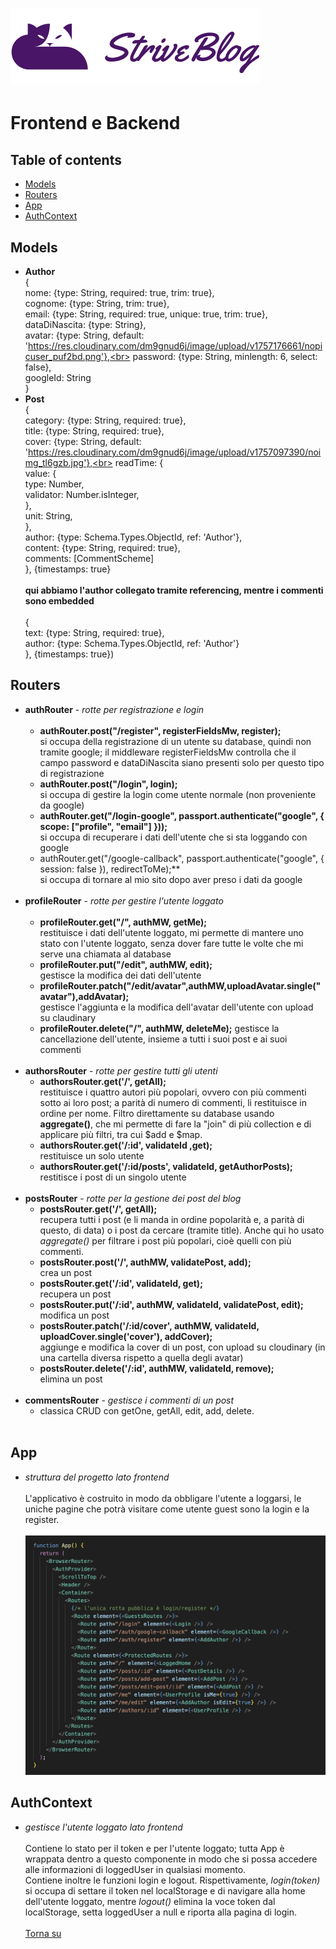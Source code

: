 # ![Logo StriveBlog](/FRONTEND/src/assets/logo-cat.svg)
# Frontend e Backend 


## Table of contents
* [Models](#models)
* [Routers](#routers)
* [App](#app)
* [AuthContext](#authcontext)
## Models
* **Author**<br>
{<br>
  nome: {type: String, required: true, trim: true}, <br>
  cognome: {type: String, trim: true},<br>
  email: {type: String, required: true, unique: true, trim: true},<br>
  dataDiNascita: {type: String}, <br>
  avatar: {type: String, default: 'https://res.cloudinary.com/dm9gnud6j/image/upload/v1757176661/nopicuser_puf2bd.png'},<br>
  password: {type: String, minlength: 6, select: false}, <br>
  googleId: String<br>
}<br>
* **Post**<br>
  {<br>
  category: {type: String, required: true},<br>
  title: {type: String, required: true}, <br>
  cover: {type: String, default: 'https://res.cloudinary.com/dm9gnud6j/image/upload/v1757097390/noimg_tl6gzb.jpg'},<br>
  readTime: {<br>
    value: {<br>
      type: Number,<br>
      validator: Number.isInteger, <br>
    },<br>
    unit: String,<br>
  },<br>
  author: {type: Schema.Types.ObjectId, ref: 'Author'}, <br>
  content: {type: String, required: true},<br>
  comments: [CommentScheme] <br>
}, {timestamps: true}<br><br>
  **qui abbiamo l'author collegato tramite referencing, mentre i commenti sono embedded** <br><br>
  {<br>
  text: {type: String, required: true},<br>
  author: {type: Schema.Types.ObjectId, ref: 'Author'}<br>
  }, {timestamps: true})<br>
## Routers
* **authRouter** - _rotte per registrazione e login_ <br><br>
  * **authRouter.post("/register", registerFieldsMw, register);**<br>
  si occupa della registrazione di un utente su database, quindi non tramite google; il middleware registerFieldsMw controlla che il campo password e dataDiNascita siano presenti
  solo per questo tipo di registrazione<br>
  * **authRouter.post("/login", login);**<br>
  si occupa di gestire la login come utente normale (non proveniente da google)
  * **authRouter.get("/login-google", passport.authenticate("google", { scope: ["profile", "email"] }));**<br>
  si occupa di recuperare i dati dell'utente che si sta loggando con google
  * authRouter.get("/google-callback", passport.authenticate("google", { session: false }), redirectToMe);**<br>
  si occupa di tornare al mio sito dopo aver preso i dati da google<br><br>
* **profileRouter** - _rotte per gestire l'utente loggato_ <br><br>
  * **profileRouter.get("/", authMW, getMe);**<br>
    restituisce i dati dell'utente loggato, mi permette di mantere uno stato con l'utente loggato, senza dover fare tutte le volte che mi serve una chiamata al database
  * **profileRouter.put("/edit", authMW, edit);**<br>
    gestisce la modifica dei dati dell'utente
  * **profileRouter.patch("/edit/avatar",authMW,uploadAvatar.single("avatar"),addAvatar);**<br>
    gestisce l'aggiunta e la modifica dell'avatar dell'utente con upload su claudinary
  * **profileRouter.delete("/", authMW, deleteMe);**
    gestisce la cancellazione dell'utente, insieme a tutti i suoi post e ai suoi commenti<br><br>
* **authorsRouter** - _rotte per gestire tutti gli utenti_
  * **authorsRouter.get('/', getAll);**<br>
    restituisce i quattro autori più popolari, ovvero con più commenti sotto ai loro post; a parità di numero di commenti, li restituisce in ordine per nome.
    Filtro direttamente su database usando __aggregate()__, che mi permette di fare la "join" di più collection e di applicare più filtri, tra cui $add e $map.
  * **authorsRouter.get('/:id', validateId ,get);**<br>
    restituisce un solo utente<br>
  * **authorsRouter.get('/:id/posts', validateId, getAuthorPosts);**<br>
    restitisce i post di un singolo utente <br><br>
* **postsRouter** - _rotte per la gestione dei post del blog_<br>
  * **postsRouter.get('/', getAll);**<br>
    recupera tutti i post (e li manda in ordine popolarità e, a parità di questo, di data) o i post da cercare (tramite title). Anche qui ho usato _aggregate()_ per filtrare i post più
    popolari, cioè quelli con più commenti.<br>
  * **postsRouter.post('/', authMW, validatePost, add);** <br>
    crea un post <br>
  * **postsRouter.get('/:id', validateId, get);** <br>
    recupera un post
  * **postsRouter.put('/:id', authMW, validateId, validatePost, edit);** <br>
    modifica un post
  * **postsRouter.patch('/:id/cover', authMW, validateId, uploadCover.single('cover'), addCover);** <br>
    aggiunge e modifica la cover di un post, con upload su cloudinary (in una cartella diversa rispetto a quella degli avatar)
  * **postsRouter.delete('/:id', authMW, validateId, remove);** <br>
    elimina un post<br><br>
* **commentsRouter** - _gestisce i commenti di un post_<br>
  * classica CRUD con getOne, getAll, edit, add, delete.
<br><br>

## App 
- _struttura del progetto lato frontend_ <br><br>
L'applicativo è costruito in modo da obbligare l'utente a loggarsi, le uniche pagine che potrà visitare come utente guest sono la login e la register.<br><br>
![struttra progetto](/FRONTEND/src/assets/struttraStriveBlog.png)
## AuthContext 
- _gestisce l'utente loggato lato frontend_ <br><br>
Contiene lo stato per il token e per l'utente loggato; tutta App è wrappata dentro a questo componente in modo che si possa accedere alle informazioni di loggedUser in qualsiasi momento.<br> Contiene inoltre le funzioni login e logout. Rispettivamente, _login(token)_ si occupa di settare il token nel localStorage e di navigare alla home dell'utente loggato, mentre _logout()_ elimina la voce token dal localStorage, setta loggedUser a null e riporta alla pagina di login.
<br><br>
[Torna su](#frontend-e-backend)